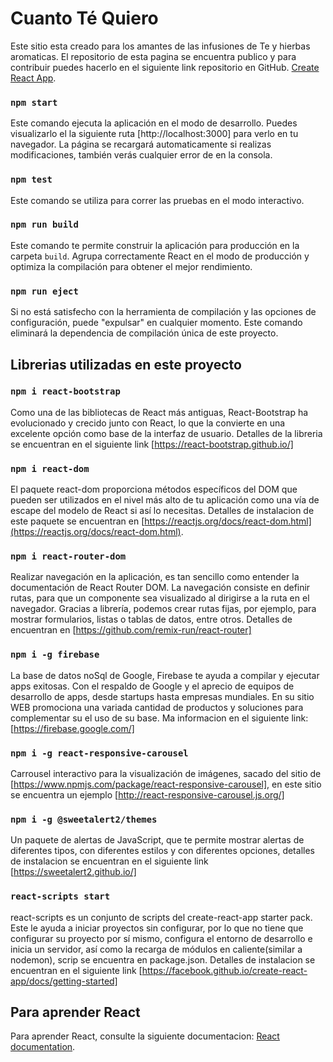 # Cuanto Té Quiero

Este sitio esta creado para los amantes de las infusiones de Te y hierbas aromaticas.
El repositorio de esta pagina se encuentra publico y para contribuir puedes hacerlo en el siguiente link repositorio en GitHub. [Create React App](https://github.com/rugercl/palacios-react).

### `npm start`

Este comando ejecuta la aplicación en el modo de desarrollo.
Puedes visualizarlo el la siguiente ruta [http://localhost:3000] para verlo en tu navegador. La página se recargará automaticamente si realizas modificaciones,
también verás cualquier error de en la consola.

### `npm test`

Este comando se utiliza para correr las pruebas en el modo interactivo.

### `npm run build`

Este comando te permite construir la aplicación para producción en la carpeta `build`.
Agrupa correctamente React en el modo de producción y optimiza la compilación para obtener el mejor rendimiento.

### `npm run eject`

Si no está satisfecho con la herramienta de compilación y las opciones de configuración, puede "expulsar" en cualquier momento. Este comando eliminará la dependencia de compilación única de este proyecto.

## Librerias utilizadas en este proyecto

### `npm i react-bootstrap`

Como una de las bibliotecas de React más antiguas, React-Bootstrap ha evolucionado y crecido junto con React, lo que la convierte en una excelente opción como base de la interfaz de usuario. Detalles de la libreria se encuentran en el siguiente link [https://react-bootstrap.github.io/]

### `npm i react-dom`

El paquete react-dom proporciona métodos específicos del DOM que pueden ser utilizados en el nivel más alto de tu aplicación como una vía de escape del modelo de React si así lo necesitas. Detalles de instalacion de este paquete se encuentran en [https://reactjs.org/docs/react-dom.html](https://reactjs.org/docs/react-dom.html).

### `npm i react-router-dom`

Realizar navegación en la aplicación, es tan sencillo como entender la documentación de React Router DOM. La navegación consiste en definir rutas, para que un componente sea visualizado al dirigirse a la ruta en el navegador.
Gracias a librería, podemos crear rutas fijas, por ejemplo, para mostrar formularios, listas o tablas de datos, entre otros. Detalles de encuentran en [https://github.com/remix-run/react-router]

### `npm i -g firebase`

La base de datos noSql de Google, Firebase te ayuda a compilar y ejecutar apps exitosas. Con el respaldo de Google y el aprecio de equipos de desarrollo de apps, desde startups hasta empresas mundiales.
En su sitio WEB promociona una variada cantidad de productos y soluciones para
complementar su el uso de su base.
Ma informacion en el siguiente link: [https://firebase.google.com/]

### `npm i -g react-responsive-carousel`

Carrousel interactivo para la visualización de imágenes, sacado del sitio de [https://www.npmjs.com/package/react-responsive-carousel], en este sitio se encuentra un ejemplo [http://react-responsive-carousel.js.org/]

### `npm i -g @sweetalert2/themes`

Un paquete de alertas de JavaScript, que te permite mostrar alertas de diferentes tipos, con diferentes estilos y con diferentes opciones, detalles de instalacion se encuentran en el siguiente link [https://sweetalert2.github.io/]

### `react-scripts start`

react-scripts es un conjunto de scripts del create-react-app starter pack. Este le ayuda a iniciar proyectos sin configurar, por lo que no tiene que configurar su proyecto por sí mismo, configura el entorno de desarrollo e inicia un servidor, así como la recarga de módulos en caliente(similar a nodemon), scrip se encuentra en package.json.
Detalles de instalacion se encuentran en el siguiente link [https://facebook.github.io/create-react-app/docs/getting-started]

## Para aprender React

Para aprender React, consulte la siguiente documentacion: [React documentation](https://reactjs.org/).

